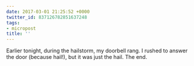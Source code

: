 ```yaml
---
date: 2017-03-01 21:25:52 +0000
twitter_id: 837126782851637248
tags:
- micropost
title: ''
---
```


Earlier tonight, during the hailstorm, my doorbell rang. I rushed to answer the door (because hail!), but it was just the hail. The end.
